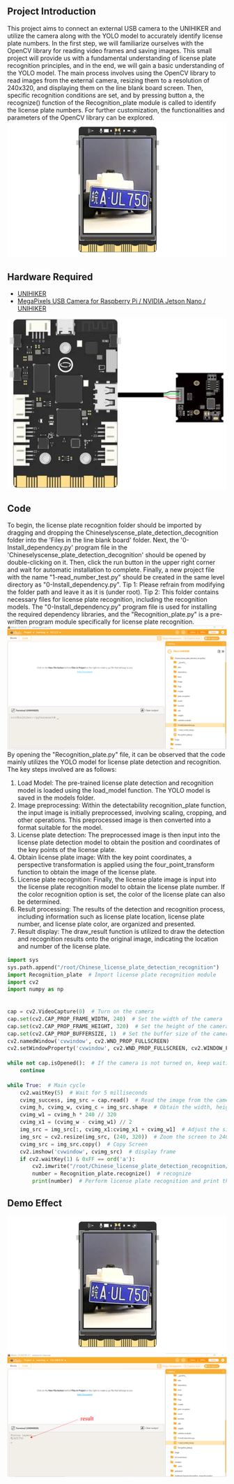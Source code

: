## Project Introduction
This project aims to connect an external USB camera to the UNIHIKER and utilize the camera along with the YOLO model to accurately identify license plate numbers.
In the first step, we will familiarize ourselves with the OpenCV library for reading video frames and saving images. This small project will provide us with a fundamental understanding of license plate recognition principles, and in the end, we will gain a basic understanding of the YOLO model.
The main process involves using the OpenCV library to read images from the external camera, resizing them to a resolution of 240x320, and displaying them on the line blank board screen. Then, specific recognition conditions are set, and by pressing button a, the recognize() function of the Recognition_plate module is called to identify the license plate numbers. For further customization, the functionalities and parameters of the OpenCV library can be explored.
![image.png](img/5_License_Plate_Recognition/1722495720119-b538ad0c-b8fe-4ddf-850c-db580bdf1fef.png)
## Hardware Required

- [UNIHIKER](https://www.dfrobot.com/product-2691.html)
- [MegaPixels USB Camera for Raspberry Pi / NVIDIA Jetson Nano / UNIHIKER](https://www.dfrobot.com/product-2089.html)

![](img/5_License_Plate_Recognition/1692675829807-df9e3074-c792-46de-a6cf-32155c10c88b.png)
## Code
To begin, the license plate recognition folder should be imported by dragging and dropping the Chineselyscense_plate_detection_decognition folder into the 'Files in the line blank board' folder. Next, the '0-Install_dependency.py' program file in the 'Chineselyscense_plate_detection_decognition' should be opened by double-clicking on it. Then, click the run button in the upper right corner and wait for automatic installation to complete. Finally, a new project file with the name "1-read_number_test.py" should be created in the same level directory as "0-Install_dependency.py".
Tip 1: Please refrain from modifying the folder path and leave it as it is (under root).
Tip 2: This folder contains necessary files for license plate recognition, including the recognition models. The "0-Install_dependency.py" program file is used for installing the required dependency libraries, and the "Recognition_plate.py" is a pre-written program module specifically for license plate recognition.
![`W6IAB7XN4N0_{C7O1%27{M.png](img/5_License_Plate_Recognition/1721722730720-219a2258-70cc-4c62-9237-1f67c8177dc9.png)
By opening the "Recognition_plate.py" file, it can be observed that the code mainly utilizes the YOLO model for license plate detection and recognition. The key steps involved are as follows:
1. Load Model: The pre-trained license plate detection and recognition model is loaded using the load_model function. The YOLO model is saved in the models folder.
2. Image preprocessing: Within the detectability recognition_plate function, the input image is initially preprocessed, involving scaling, cropping, and other operations. This preprocessed image is then converted into a format suitable for the model.
3. License plate detection: The preprocessed image is then input into the license plate detection model to obtain the position and coordinates of the key points of the license plate.
4. Obtain license plate image: With the key point coordinates, a perspective transformation is applied using the four_point_transform function to obtain the image of the license plate.
5. License plate recognition: Finally, the license plate image is input into the license plate recognition model to obtain the license plate number. If the color recognition option is set, the color of the license plate can also be determined.
6. Result processing: The results of the detection and recognition process, including information such as license plate location, license plate number, and license plate color, are organized and presented.
7. Result display: The draw_result function is utilized to draw the detection and recognition results onto the original image, indicating the location and number of the license plate.
```python
import sys
sys.path.append("/root/Chinese_license_plate_detection_recognition")
import Recognition_plate  # Import license plate recognition module
import cv2
import numpy as np


cap = cv2.VideoCapture(0)  # Turn on the camera
cap.set(cv2.CAP_PROP_FRAME_WIDTH, 240)  # Set the width of the camera
cap.set(cv2.CAP_PROP_FRAME_HEIGHT, 320)  # Set the height of the camera
cap.set(cv2.CAP_PROP_BUFFERSIZE, 1)  # Set the buffer size of the camera
cv2.namedWindow('cvwindow', cv2.WND_PROP_FULLSCREEN)
cv2.setWindowProperty('cvwindow', cv2.WND_PROP_FULLSCREEN, cv2.WINDOW_FULLSCREEN)  # Set the window to full screen

while not cap.isOpened():  # If the camera is not turned on, keep waiting
    continue

while True:  # Main cycle
    cv2.waitKey(5)  # Wait for 5 milliseconds
    cvimg_success, img_src = cap.read()  # Read the image from the camera
    cvimg_h, cvimg_w, cvimg_c = img_src.shape  # Obtain the width, height, and number of channels of the image
    cvimg_w1 = cvimg_h * 240 // 320  
    cvimg_x1 = (cvimg_w - cvimg_w1) // 2
    img_src = img_src[:, cvimg_x1:cvimg_x1 + cvimg_w1]  # Adjust the size of the screen
    img_src = cv2.resize(img_src, (240, 320))  # Zoom the screen to 240x320
    cvimg_src = img_src.copy()  # Copy Screen
    cv2.imshow('cvwindow', cvimg_src)  # display frame
    if cv2.waitKey(1) & 0xFF == ord('a'):
        cv2.imwrite("/root/Chinese_license_plate_detection_recognition/imgs/3.png", cvimg_src)  # Save the current screen
        number = Recognition_plate.recognize()  # recognize
        print(number)  # Perform license plate recognition and print the results

```
## Demo Effect
![](img/5_License_Plate_Recognition/1722495720119-b538ad0c-b8fe-4ddf-850c-db580bdf1fef.png)
![image.png](img/5_License_Plate_Recognition/1722495840810-faa9c750-853d-4db3-b285-2dffc8db93c7.png)
